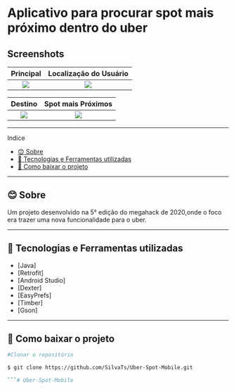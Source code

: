 # Aplicativo para procurar spot mais próximo dentro do uber


## Screenshots
Principal                                                                                                          | Localização do Usuário                                                                                           |
:-----------------------------------------------------------------------------------------------------------------:|:----------------------------------------------------------------------------------------------------------------:|
<img src="https://user-images.githubusercontent.com/47439833/99196744-bca3db00-2764-11eb-97bf-b3be58bf778d.png"/>  |<img src="https://user-images.githubusercontent.com/47439833/99197278-ec081700-2767-11eb-93dd-d7121b8c633b.png"/>                                                                                                                                                                                                                                                                                                                                                    |

Destino                                                                                                            | Spot mais Próximos                                                                                               |
:-----------------------------------------------------------------------------------------------------------------:|:----------------------------------------------------------------------------------------------------------------:|
<img src="https://user-images.githubusercontent.com/47439833/99196760-cdece780-2764-11eb-8e45-716dcb11cacc.png"/>  |<img src="https://user-images.githubusercontent.com/47439833/99196764-d04f4180-2764-11eb-892e-d0b4eab76efd.png"/>  

---
Indice
- [😊 Sobre](#-sobre)
- [🚀 Tecnologias e Ferramentas utilizadas](#-tecnologias-e-ferramentas-utilizadas)
- [📑 Como baixar o projeto](#-como-baixar-o-projeto)

---

## 😊 Sobre
Um projeto desenvolvido na 5° edição do megahack de 2020,onde o foco era trazer uma nova funcionalidade para o uber.

---

## 🚀 Tecnologias e Ferramentas utilizadas

- [Java]
- [Retrofit]
- [Android Studio]
- [Dexter]
- [EasyPrefs]
- [Timber]
- [Gson]
  
---

## 📑 Como baixar o projeto

  ```bash
  #Clonar o repositório

  $ git clone https://github.com/SilvaTs/Uber-Spot-Mobile.git

  ```# Uber-Spot-Mobile